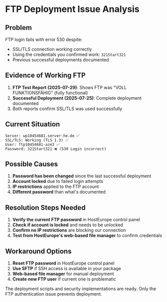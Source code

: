 # FTP Deployment Issue Analysis

## Problem
FTP login fails with error 530 despite:
- SSL/TLS connection working correctly
- Using the credentials you confirmed work: `321Start321`
- Previous successful deployments documented

## Evidence of Working FTP
1. **FTP Test Report (2025-07-29)**: Shows FTP was "VOLL FUNKTIONSFÄHIG" (fully functional)
2. **Successful Deployment (2025-07-25)**: Complete deployment documented
3. Both reports confirm SSL/TLS was used successfully

## Current Situation
```
Server: wp10454681.server-he.de ✅
SSL/TLS: Working (TLS 1.3) ✅
User: ftp10454681-aze3 ✅
Password: 321Start321 ❌ (530 Login incorrect)
```

## Possible Causes
1. **Password has been changed** since the last successful deployment
2. **Account locked** due to failed login attempts
3. **IP restrictions** applied to the FTP account
4. **Different password** than what's documented

## Resolution Steps Needed
1. **Verify the current FTP password** in HostEurope control panel
2. **Check if account is locked** and needs to be unlocked
3. **Confirm no IP restrictions** are blocking our connection
4. **Test from HostEurope's web-based file manager** to confirm credentials

## Workaround Options
1. **Reset FTP password** in HostEurope control panel
2. **Use SFTP** if SSH access is available in your package
3. **Web-based file manager** for manual deployment
4. **Create new FTP user** if current one is problematic

The deployment scripts and security implementations are ready. Only the FTP authentication issue prevents deployment.